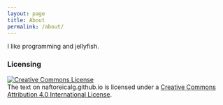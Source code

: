 ```yaml
---
layout: page
title: About
permalink: /about/
---
```


I like programming and jellyfish.

### Licensing
<a rel="license" href="http://creativecommons.org/licenses/by/4.0/"><img alt="Creative Commons License" style="border-width:0" src="https://i.creativecommons.org/l/by/4.0/88x31.png" /></a><br />The text on naftoreicalg.github.io is licensed under a <a rel="license" href="http://creativecommons.org/licenses/by/4.0/">Creative Commons Attribution 4.0 International License</a>.
